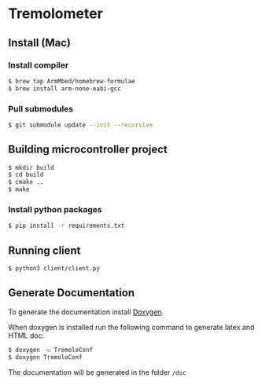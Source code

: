 # Tremolometer

## Install (Mac)

### Install compiler
```bash
$ brew tap ArmMbed/homebrew-formulae
$ brew install arm-none-eabi-gcc
```

### Pull submodules
```bash
$ git submodule update --init --recursive
```

## Building microcontroller project
```bash
$ mkdir build
$ cd build
$ cmake ..
$ make
```

### Install python packages
```bash
$ pip install -r requirements.txt
```

## Running client
```bash
$ python3 client/client.py
```

## Generate Documentation
To generate the documentation install [Doxygen](https://www.doxygen.nl/download.html#srcbin).

When doxygen is installed run the following command to generate latex and HTML doc:
```bash
$ doxygen -u TremoloConf 
$ doxygen TremoloConf
```

The documentation will be generated in the folder `/doc`
